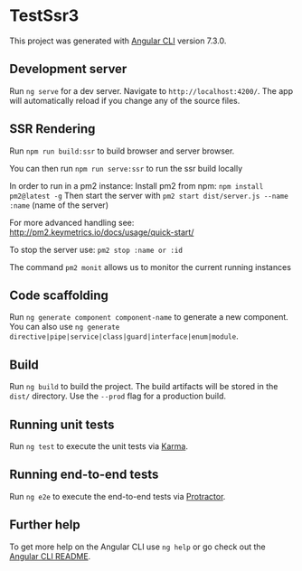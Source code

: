 # TestSsr3

This project was generated with [Angular CLI](https://github.com/angular/angular-cli) version 7.3.0.

## Development server

Run `ng serve` for a dev server. Navigate to `http://localhost:4200/`. The app will automatically reload if you change any of the source files.

## SSR Rendering
Run `npm run build:ssr` to build browser and server browser.

You can then run `npm run serve:ssr` to run the ssr build locally

In order to run in a pm2 instance:
Install pm2 from npm: `npm install pm2@latest -g`
Then start the server with `pm2 start dist/server.js --name :name` (name of the server)

For more advanced handling see: http://pm2.keymetrics.io/docs/usage/quick-start/

To stop the server use: 
`pm2 stop :name or :id`

The command `pm2 monit` allows us to monitor the current running instances


## Code scaffolding

Run `ng generate component component-name` to generate a new component. You can also use `ng generate directive|pipe|service|class|guard|interface|enum|module`.

## Build

Run `ng build` to build the project. The build artifacts will be stored in the `dist/` directory. Use the `--prod` flag for a production build.

## Running unit tests

Run `ng test` to execute the unit tests via [Karma](https://karma-runner.github.io).

## Running end-to-end tests

Run `ng e2e` to execute the end-to-end tests via [Protractor](http://www.protractortest.org/).

## Further help

To get more help on the Angular CLI use `ng help` or go check out the [Angular CLI README](https://github.com/angular/angular-cli/blob/master/README.md).
